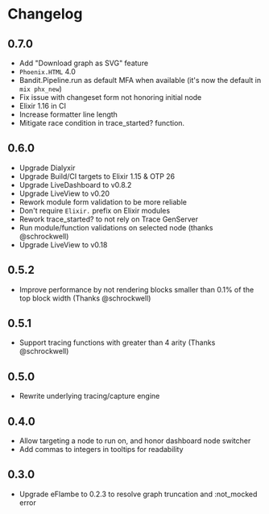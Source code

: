 # Changelog

## 0.7.0

- Add "Download graph as SVG" feature
- `Phoenix.HTML` 4.0
- Bandit.Pipeline.run as default MFA when available (it's now the default in `mix phx_new`)
- Fix issue with changeset form not honoring initial node
- Elixir 1.16 in CI
- Increase formatter line length
- Mitigate race condition in trace_started? function.

## 0.6.0

- Upgrade Dialyxir
- Upgrade Build/CI targets to Elixir 1.15 & OTP 26
- Upgrade LiveDashboard to v0.8.2
- Upgrade LiveView to v0.20
- Rework module form validation to be more reliable
- Don't require `Elixir.` prefix on Elixir modules
- Rework trace_started? to not rely on Trace GenServer
- Run module/function validations on selected node (thanks @schrockwell)
- Upgrade LiveView to v0.18

## 0.5.2

- Improve performance by not rendering blocks smaller than 0.1% of the top block width (Thanks @schrockwell)

## 0.5.1

- Support tracing functions with greater than 4 arity (Thanks @schrockwell)

## 0.5.0

- Rewrite underlying tracing/capture engine

## 0.4.0

- Allow targeting a node to run on, and honor dashboard node switcher
- Add commas to integers in tooltips for readability

## 0.3.0

- Upgrade eFlambe to 0.2.3 to resolve graph truncation and :not_mocked error
